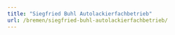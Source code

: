 ```yaml
---
title: "Siegfried Buhl Autolackierfachbetrieb"
url: /bremen/siegfried-buhl-autolackierfachbetrieb/
---
```

